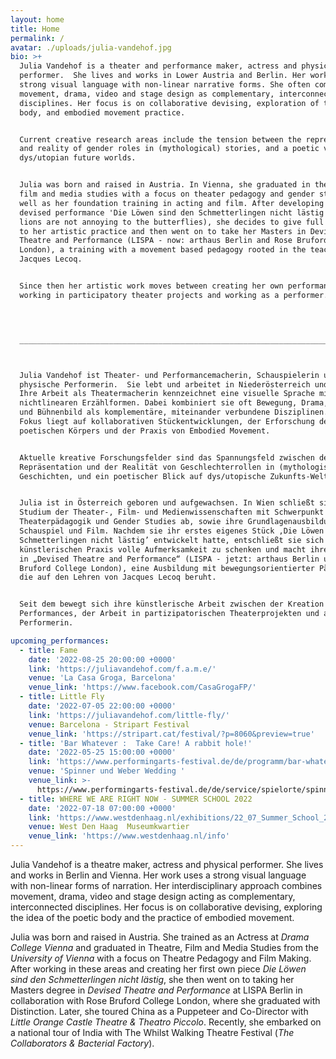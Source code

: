 ```yaml
---
layout: home
title: Home
permalink: /
avatar: ./uploads/julia-vandehof.jpg
bio: >+
  Julia Vandehof is a theater and performance maker, actress and physical
  performer.  She lives and works in Lower Austria and Berlin. Her work uses a
  strong visual language with non-linear narrative forms. She often combines
  movement, drama, video and stage design as complementary, interconnected
  disciplines. Her focus is on collaborative devising, exploration of the poetic
  body, and embodied movement practice.


  Current creative research areas include the tension between the representation
  and reality of gender roles in (mythological) stories, and a poetic view of
  dys/utopian future worlds.


  Julia was born and raised in Austria. In Vienna, she graduated in theater,
  film and media studies with a focus on theater pedagogy and gender studies, as
  well as her foundation training in acting and film. After developing her first
  devised performance 'Die Löwen sind den Schmetterlingen nicht lästig' (The
  lions are not annoying to the butterflies), she decides to give full attention
  to her artistic practice and then went on to take her Masters in Devised
  Theatre and Performance (LISPA - now: arthaus Berlin and Rose Bruford College
  London), a training with a movement based pedagogy rooted in the teachings of
  Jacques Lecoq.


  Since then her artistic work moves between creating her own performances,
  working in participatory theater projects and working as a performer.




  ______________________________________________________________________________



  Julia Vandehof ist Theater- und Performancemacherin, Schauspielerin und
  physische Performerin.  Sie lebt und arbeitet in Niederösterreich und Berlin.
  Ihre Arbeit als Theatermacherin kennzeichnet eine visuelle Sprache mit
  nichtlinearen Erzählformen. Dabei kombiniert sie oft Bewegung, Drama, Video
  und Bühnenbild als komplementäre, miteinander verbundene Disziplinen. Ihr
  Fokus liegt auf kollaborativen Stückentwicklungen, der Erforschung des
  poetischen Körpers und der Praxis von Embodied Movement.


  Aktuelle kreative Forschungsfelder sind das Spannungsfeld zwischen der
  Repräsentation und der Realität von Geschlechterrollen in (mythologischen)
  Geschichten, und ein poetischer Blick auf dys/utopische Zukunfts-Welten.


  Julia ist in Österreich geboren und aufgewachsen. In Wien schließt sie ihr
  Studium der Theater-, Film- und Medienwissenschaften mit Schwerpunkt
  Theaterpädagogik und Gender Studies ab, sowie ihre Grundlagenausbildung in
  Schauspiel und Film. Nachdem sie ihr erstes eigenes Stück ‚Die Löwen sind den
  Schmetterlingen nicht lästig’ entwickelt hatte, entschließt sie sich ihrer
  künstlerischen Praxis volle Aufmerksamkeit zu schenken und macht ihren Master
  in „Devised Theatre and Performance“ (LISPA - jetzt: arthaus Berlin und Rose
  Bruford College London), eine Ausbildung mit bewegungsorientierter Pädagogik,
  die auf den Lehren von Jacques Lecoq beruht. 


  Seit dem bewegt sich ihre künstlerische Arbeit zwischen der Kreation eigener
  Performances, der Arbeit in partizipatorischen Theaterprojekten und als
  Performerin.

upcoming_performances:
  - title: Fame
    date: '2022-08-25 20:00:00 +0000'
    link: 'https://juliavandehof.com/f.a.m.e/'
    venue: 'La Casa Groga, Barcelona'
    venue_link: 'https://www.facebook.com/CasaGrogaFP/'
  - title: Little Fly
    date: '2022-07-05 22:00:00 +0000'
    link: 'https://juliavandehof.com/little-fly/'
    venue: Barcelona - Stripart Festival
    venue_link: 'https://stripart.cat/festival/?p=8060&preview=true'
  - title: 'Bar Whatever :  Take Care! A rabbit hole!'
    date: '2022-05-25 15:00:00 +0000'
    link: 'https://www.performingarts-festival.de/de/programm/bar-whatever'
    venue: 'Spinner und Weber Wedding '
    venue_link: >-
      https://www.performingarts-festival.de/de/service/spielorte/spinner-und-weber-kulturhaus-galerie
  - title: WHERE WE ARE RIGHT NOW - SUMMER SCHOOL 2022
    date: '2022-07-18 07:00:00 +0000'
    link: 'https://www.westdenhaag.nl/exhibitions/22_07_Summer_School_2022'
    venue: West Den Haag  Museumkwartier
    venue_link: 'https://www.westdenhaag.nl/info'
---
```


Julia Vandehof is a theatre maker, actress and physical performer. She lives and works in Berlin and Vienna. Her work uses a strong visual language with non-linear forms of narration. Her interdisciplinary approach combines movement, drama, video and stage design acting as complementary, interconnected disciplines. Her focus is on collaborative devising, exploring the idea of the poetic body and the practice of embodied movement.

Julia was born and raised in Austria. She trained as an Actress at *Drama College Vienna* and graduated in Theatre, Film and Media Studies from the *University of Vienna* with a focus on Theatre Pedagogy and Film Making. After working in these areas and creating her first own piece *Die Löwen sind den Schmetterlingen nicht lästig*, she then went on to taking her Masters degree in *Devised Theatre and Performance* at LISPA Berlin in collaboration with Rose Bruford College London, where she graduated with Distinction. Later, she toured China as a Puppeteer and Co-Director with *Little Orange Castle Theatre & Theatro Piccolo*. Recently, she embarked on a national tour of India with The Whilst Walking Theatre Festival (*The Collaborators & Bacterial Factory*).
